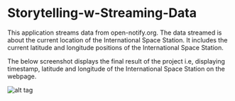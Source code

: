 # Storytelling-w-Streaming-Data

This application streams data from open-notify.org. The data streamed is about the current location of the International Space Station. It includes the current latitude and longitude positions of the International Space Station. 

The below screenshot displays the final result of the project i.e, displaying timestamp, latitude and longitude of the International Space Station on the webpage.


![alt tag](https://cloud.githubusercontent.com/assets/16795243/12956456/253b8c9c-cff6-11e5-9aba-ae441191e972.png)
